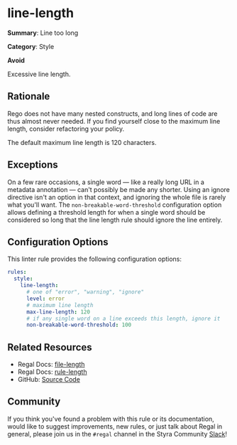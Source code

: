 # line-length

**Summary**: Line too long

**Category**: Style

**Avoid**

Excessive line length.

## Rationale

Rego does not have many nested constructs, and long lines of code are thus almost never needed. If you find yourself
close to the maximum line length, consider refactoring your policy.

The default maximum line length is 120 characters.

## Exceptions

On a few rare occasions, a single word — like a really long URL in a metadata annotation — can't possibly be made any
shorter. Using an ignore directive isn't an option in that context, and ignoring the whole file is rarely what you'll
want. The `non-breakable-word-threshold` configuration option allows defining a threshold length for when a single word
should be considered so long that the line length rule should ignore the line entirely.

## Configuration Options

This linter rule provides the following configuration options:

```yaml
rules:
  style:
    line-length:
      # one of "error", "warning", "ignore"
      level: error
      # maximum line length
      max-line-length: 120
      # if any single word on a line exceeds this length, ignore it
      non-breakable-word-threshold: 100
```

## Related Resources

- Regal Docs: [file-length](https://docs.styra.com/regal/rules/style/file-length)
- Regal Docs: [rule-length](https://docs.styra.com/regal/rules/style/rule-length)
- GitHub: [Source Code](https://github.com/StyraInc/regal/blob/main/bundle/regal/rules/style/line-length/line_length.rego)

## Community

If you think you've found a problem with this rule or its documentation, would like to suggest improvements, new rules,
or just talk about Regal in general, please join us in the `#regal` channel in the Styra Community
[Slack](https://communityinviter.com/apps/styracommunity/signup)!
